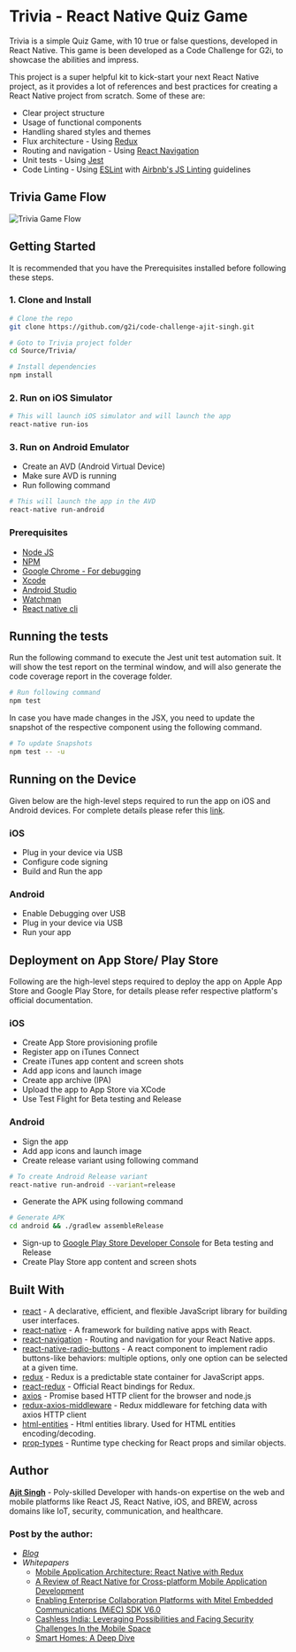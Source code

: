 # Trivia - React Native Quiz Game

Trivia is a simple Quiz Game, with 10 true or false questions, developed in React Native. This game is been developed as a Code Challenge for G2i, to showcase the abilities and impress.

This project is a super helpful kit to kick-start your next React Native project, as it provides a lot of references and best practices for creating a React Native project from scratch. Some of these are:
- Clear project structure
- Usage of functional components
- Handling shared styles and themes
- Flux architecture - Using [Redux](https://redux.js.org/docs/introduction/)
- Routing and navigation - Using [React Navigation](https://reactnavigation.org/)
- Unit tests - Using [Jest](https://facebook.github.io/jest/)
- Code Linting - Using [ESLint](https://eslint.org/) with [Airbnb's JS Linting](https://github.com/airbnb/javascript) guidelines

## Trivia Game Flow

![Trivia Game Flow](video/trivia_game_flow.gif "Trivia Game Flow")

## Getting Started
It is recommended that you have the Prerequisites installed before following these steps. 
### 1. Clone and Install
```bash
# Clone the repo
git clone https://github.com/g2i/code-challenge-ajit-singh.git

# Goto to Trivia project folder
cd Source/Trivia/

# Install dependencies
npm install
```
### 2. Run on iOS Simulator
```bash
# This will launch iOS simulator and will launch the app
react-native run-ios
```
### 3. Run on Android Emulator
- Create an AVD (Android Virtual Device)
- Make sure AVD is running
- Run following command 
```bash
# This will launch the app in the AVD
react-native run-android
```
### Prerequisites
- [Node JS](https://nodejs.org/en/download/) 
- [NPM](https://docs.npmjs.com/cli/install)
- [Google Chrome - For debugging](https://www.google.com/chrome/)
- [Xcode](https://developer.apple.com/xcode/)
- [Android Studio](https://developer.android.com/studio/install)
- [Watchman](https://facebook.github.io/watchman/docs/install.html)
- [React native cli](https://www.npmjs.com/package/react-native-cli)

## Running the tests
Run the following command to execute the Jest unit test automation suit. It will show the test report on the terminal window, and will also generate the code coverage report in the coverage folder. 
```bash
# Run following command
npm test
```
In case you have made changes in the JSX, you need to update the snapshot of the respective component using the following command.
```bash
# To update Snapshots
npm test -- -u
```
## Running on the Device
Given below are the high-level steps required to run the app on iOS and Android devices. For complete details please refer this [link](https://facebook.github.io/react-native/docs/running-on-device.html). 
### iOS
- Plug in your device via USB
- Configure code signing
- Build and Run the app

### Android
- Enable Debugging over USB
- Plug in your device via USB
- Run your app

## Deployment on App Store/ Play Store
Following are the high-level steps required to deploy the app on Apple App Store and Google Play Store, for details please refer respective platform's official documentation. 
### iOS
- Create App Store provisioning profile  
- Register app on iTunes Connect
- Create iTunes app content and screen shots
- Add app icons and launch image 
- Create app archive (IPA)
- Upload the app to App Store via XCode 
- Use Test Flight for Beta testing and Release
### Android 
- Sign the app
- Add app icons and launch image
- Create release variant using following command 
```bash
# To create Android Release variant
react-native run-android --variant=release
```
- Generate the APK using following command
```bash
# Generate APK
cd android && ./gradlew assembleRelease
```
- Sign-up to [Google Play Store Developer Console](https://play.google.com/apps/publish/signup) for Beta testing and Release
- Create Play Store app content and screen shots

## Built With
* [react](https://github.com/facebook/react) - A declarative, efficient, and flexible JavaScript library for building user interfaces. 
* [react-native](https://github.com/facebook/react-native) - A framework for building native apps with React.
* [react-navigation](https://github.com/react-navigation/react-navigation) - Routing and navigation for your React Native apps.
* [react-native-radio-buttons](https://github.com/ArnaudRinquin/react-native-radio-buttons) - A react component to implement radio buttons-like behaviors: multiple options, only one option can be selected at a given time.
* [redux](https://github.com/reduxjs/redux) - Redux is a predictable state container for JavaScript apps.
* [react-redux](https://github.com/reduxjs/react-redux) - Official React bindings for Redux.
* [axios](https://github.com/axios/axios) - Promise based HTTP client for the browser and node.js
* [redux-axios-middleware](https://github.com/svrcekmichal/redux-axios-middleware) - Redux middleware for fetching data with axios HTTP client
* [html-entities](https://github.com/mdevils/node-html-entities) - Html entities library. Used for HTML entities encoding/decoding. 
* [prop-types](https://github.com/facebook/prop-types) - Runtime type checking for React props and similar objects.

## Author
[**Ajit Singh**](https://www.linkedin.com/in/1986ajitsingh/
) - Poly-skilled Developer with hands-on expertise on the web and mobile platforms like React JS, React Native, iOS, and BREW, across domains like IoT, security, communication, and healthcare. 

### Post by the author: 
-  [*Blog*](https://www.globallogic.com/blogs/author/ajit-singh/)
- *Whitepapers*
    - [Mobile Application Architecture: React Native with Redux](https://www.globallogic.com/gl_news/mobile-application-architecture-react-native-with-redux/)
    - [A Review of React Native for Cross-platform Mobile Application Development](https://www.globallogic.com/gl_news/a-review-of-react-native-for-cross-platform/)
    - [Enabling Enterprise Collaboration Platforms with Mitel Embedded Communications (MiEC) SDK V6.0](https://www.globallogic.com/gl_news/enabling-enterprise-collaboration-platforms-with-mitel-embedded-communications-miec-sdk-v6-0/)
    - [Cashless India: Leveraging Possibilities and Facing Security Challenges In the Mobile Space](https://www.globallogic.com/gl_news/cashless-india-leveraging-possibilities-and-facing-security-challenges-in-the-mobile-space/)
    - [Smart Homes: A Deep Dive](https://www.globallogic.com/gl_news/smart-homes-a-deep-dive/)

